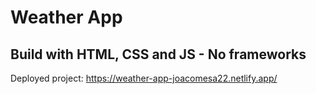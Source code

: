 # Weather App
## Build with HTML, CSS and JS - No frameworks
Deployed project: https://weather-app-joacomesa22.netlify.app/
